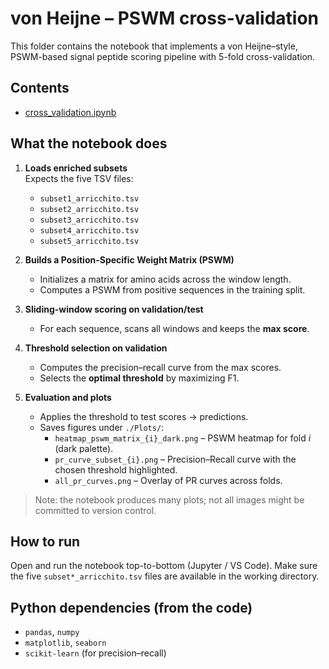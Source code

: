 # von Heijne – PSWM cross-validation

This folder contains the notebook that implements a von Heijne–style, PSWM-based signal peptide scoring pipeline with 5-fold cross-validation.

## Contents

- [cross_validation.ipynb](./cross_validation.ipynb)

## What the notebook does

1. **Loads enriched subsets**  
   Expects the five TSV files:
   - `subset1_arricchito.tsv`
   - `subset2_arricchito.tsv`
   - `subset3_arricchito.tsv`
   - `subset4_arricchito.tsv`
   - `subset5_arricchito.tsv`

2. **Builds a Position-Specific Weight Matrix (PSWM)**  
   - Initializes a matrix for amino acids across the window length.
   - Computes a PSWM from positive sequences in the training split.

3. **Sliding-window scoring on validation/test**  
   - For each sequence, scans all windows and keeps the **max score**.

4. **Threshold selection on validation**  
   - Computes the precision–recall curve from the max scores.
   - Selects the **optimal threshold** by maximizing F1.

5. **Evaluation and plots**  
   - Applies the threshold to test scores → predictions.
   - Saves figures under `./Plots/`:
     - `heatmap_pswm_matrix_{i}_dark.png` – PSWM heatmap for fold *i* (dark palette).
     - `pr_curve_subset_{i}.png` – Precision–Recall curve with the chosen threshold highlighted.
     - `all_pr_curves.png` – Overlay of PR curves across folds.

> Note: the notebook produces many plots; not all images might be committed to version control.

## How to run

Open and run the notebook top-to-bottom (Jupyter / VS Code). Make sure the five `subset*_arricchito.tsv` files are available in the working directory.

## Python dependencies (from the code)

- `pandas`, `numpy`
- `matplotlib`, `seaborn`
- `scikit-learn` (for precision–recall)
